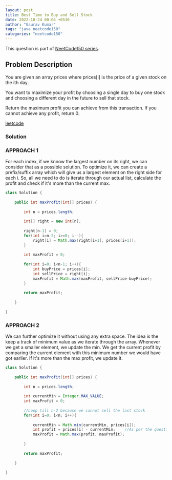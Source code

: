 ```yaml
---
layout: post
title: Best Time to Buy and Sell Stock
date: 2022-10-24 00:04 +0530
author: "Gaurav Kumar"
tags: "java neetcode150"
categories: "neetcode150"
---
```


This question is part of [NeetCode150 series](https://neetcode.io/practice).  

## Problem Description

You are given an array prices where prices[i] is the price of a given stock on the ith day.

You want to maximize your profit by choosing a single day to buy one stock and choosing a different day in the future to sell that stock.

Return the maximum profit you can achieve from this transaction. If you cannot achieve any profit, return 0.

[leetcode](https://leetcode.com/problems/best-time-to-buy-and-sell-stock/)

### Solution

### APPROACH 1

For each index, if we knnow the largest number on its right, we can consider that as a possible solution. To optimize it, we can create a prefix/suffix array which will give us a largest element on the right side for each i. So, all we need to do is iterate through our actual list, calculate the profit and check if it's more than the current max.

```java
class Solution {
    
    public int maxProfit(int[] prices) {
     
        int n = prices.length;
        
        int[] right = new int[n];
        
        right[n-1] = 0;
        for(int i=n-2; i>=0; i--){
            right[i] = Math.max(right[i+1], prices[i+1]);
        }
        
        int maxProfit = 0;
        
        for(int i=0; i<n-1; i++){
            int buyPrice = prices[i];
            int sellPrice = right[i];
            maxProfit = Math.max(maxProfit, sellPrice-buyPrice);
        }
        
        return maxProfit;
        
    }
    
}
```

### APPROACH 2

We can further optimize it without using any extra space. The idea is the keep a track of minimum value as we iterate through the array. Whenever we get a smaller element, we update  the min. We get the current profit by comparing the current element with this minimum number we would have got earlier. If it's more than the max profit, we update it.

```java
class Solution {
    
    public int maxProfit(int[] prices) {
    
        int n = prices.length;
        
        int currentMin = Integer.MAX_VALUE;
        int maxProfit = 0;
        
        //Loop till n-2 because we cannot sell the last stock
        for(int i=0; i<n; i++){
            
            currentMin = Math.min(currentMin, prices[i]);
            int profit = prices[i] - currentMin;    //As per the question, we cannot sell on the same day. However, in this case the profit will be 0, so it does not matter using this logic.
            maxProfit = Math.max(profit, maxProfit);
            
        }
        
        return maxProfit;
    
    }
    
}
```
